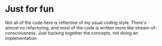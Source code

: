 # Just for fun

Not all of the code here is reflective of my usual coding style. There's almost no refactoring, and most of the code is written more like stream-of-consciousness. Just hacking together the concepts, not doing an implementation.
